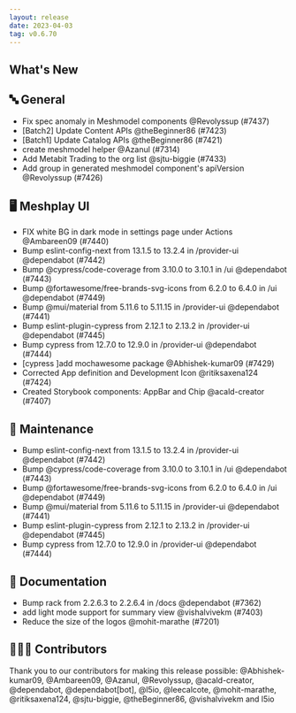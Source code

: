 ```yaml
---
layout: release
date: 2023-04-03
tag: v0.6.70
---
```


## What's New
## 🔤 General
- Fix spec anomaly in Meshmodel components @Revolyssup (#7437)
- [Batch2] Update Content APIs @theBeginner86 (#7423)
- [Batch1] Update Catalog APIs @theBeginner86 (#7421)
- create meshmodel helper @Azanul (#7314)
- Add Metabit Trading to the org list @sjtu-biggie (#7433)
- Add group in generated meshmodel component's apiVersion @Revolyssup (#7426)

## 🖥 Meshplay UI

- FIX white BG in dark mode in settings page under Actions @Ambareen09 (#7440)
- Bump eslint-config-next from 13.1.5 to 13.2.4 in /provider-ui @dependabot (#7442)
- Bump @cypress/code-coverage from 3.10.0 to 3.10.1 in /ui @dependabot (#7443)
- Bump @fortawesome/free-brands-svg-icons from 6.2.0 to 6.4.0 in /ui @dependabot (#7449)
- Bump @mui/material from 5.11.6 to 5.11.15 in /provider-ui @dependabot (#7441)
- Bump eslint-plugin-cypress from 2.12.1 to 2.13.2 in /provider-ui @dependabot (#7445)
- Bump cypress from 12.7.0 to 12.9.0 in /provider-ui @dependabot (#7444)
- [cypress ]add mochawesome package @Abhishek-kumar09 (#7429)
- Corrected App definition and Development Icon @ritiksaxena124 (#7424)
- Created Storybook components: AppBar and Chip @acald-creator (#7407)

## 🧰 Maintenance

- Bump eslint-config-next from 13.1.5 to 13.2.4 in /provider-ui @dependabot (#7442)
- Bump @cypress/code-coverage from 3.10.0 to 3.10.1 in /ui @dependabot (#7443)
- Bump @fortawesome/free-brands-svg-icons from 6.2.0 to 6.4.0 in /ui @dependabot (#7449)
- Bump @mui/material from 5.11.6 to 5.11.15 in /provider-ui @dependabot (#7441)
- Bump eslint-plugin-cypress from 2.12.1 to 2.13.2 in /provider-ui @dependabot (#7445)
- Bump cypress from 12.7.0 to 12.9.0 in /provider-ui @dependabot (#7444)

## 📖 Documentation

- Bump rack from 2.2.6.3 to 2.2.6.4 in /docs @dependabot (#7362)
- add light mode support for summary view @vishalvivekm (#7403)
- Reduce the size of the logos @mohit-marathe (#7201)

## 👨🏽‍💻 Contributors

Thank you to our contributors for making this release possible:
@Abhishek-kumar09, @Ambareen09, @Azanul, @Revolyssup, @acald-creator, @dependabot, @dependabot[bot], @l5io, @leecalcote, @mohit-marathe, @ritiksaxena124, @sjtu-biggie, @theBeginner86, @vishalvivekm and l5io
